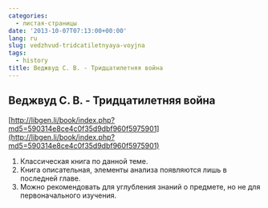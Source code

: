 ```yaml
---
categories:
  - листая-страницы
date: '2013-10-07T07:13:00+00:00'
lang: ru
slug: vedzhvud-tridcatiletnyaya-voyjna
tags:
  - history
title: Веджвуд С. В. - Тридцатилетняя война
---
```





## Веджвуд С. В. - Тридцатилетняя война

[http://libgen.li/book/index.php?md5=590314e8ce4c0f35d9dbf960f5975901](http://libgen.li/book/index.php?md5=590314e8ce4c0f35d9dbf960f5975901)  

1.  Классическая книга по данной теме.
2.  Книга описательная, элементы анализа появляются лишь в последней главе.
3.  Можно рекомендовать для углубления знаний о предмете, но не для первоначального изучения.
